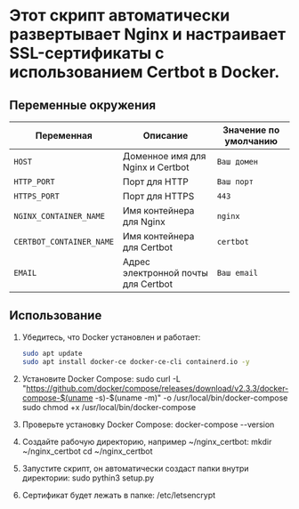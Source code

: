 # Этот скрипт автоматически развертывает Nginx и настраивает SSL-сертификаты с использованием Certbot в Docker.

## Переменные окружения

| Переменная               | Описание                                    | Значение по умолчанию                 |
|--------------------------|---------------------------------------------|---------------------------------------|
| `HOST`                   | Доменное имя для Nginx и Certbot            | `Ваш домен`                           |
| `HTTP_PORT`              | Порт для HTTP                               | `Ваш порт`                            |
| `HTTPS_PORT`             | Порт для HTTPS                              | `443`                                 |
| `NGINX_CONTAINER_NAME`   | Имя контейнера для Nginx                    | `nginx`                               |
| `CERTBOT_CONTAINER_NAME` | Имя контейнера для Certbot                  | `certbot`                             |
| `EMAIL`                  | Адрес электронной почты для Certbot         | `Ваш email`                           |

## Использование

1. Убедитесь, что Docker установлен и работает:
   ```sh
   sudo apt update
   sudo apt install docker-ce docker-ce-cli containerd.io -y

2. Установите Docker Compose:
   sudo curl -L "https://github.com/docker/compose/releases/download/v2.3.3/docker-compose-$(uname -s)-$(uname -m)" -o /usr/local/bin/docker-compose
   sudo chmod +x /usr/local/bin/docker-compose

3. Проверьте установку Docker Compose:
   docker-compose --version

4. Создайте рабочую директорию, например ~/nginx_certbot:
   mkdir ~/nginx_certbot
   cd ~/nginx_certbot

5. Запустите скрипт, он автоматически создаст папки внутри директории:
   sudo pythin3 setup.py

6. Сертификат будет лежать в папке:
   /etc/letsencrypt
